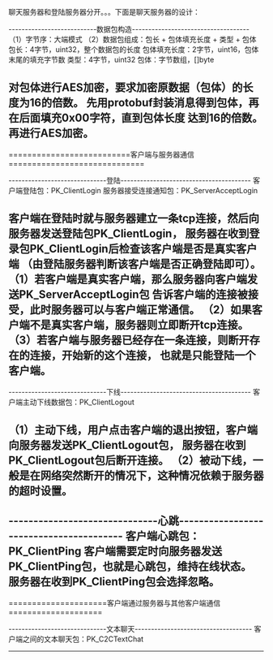 聊天服务器和登陆服务器分开。。。下面是聊天服务器的设计：

---------------------------数据包构造------------------------------------
（1）字节序：大端模式
（2）数据包组成：包长 + 包体填充长度 + 类型 + 包体
包长：4字节，uint32，整个数据包的长度
包体填充长度：2字节，uint16，包体末尾的填充字节数
类型：4字节，uint32
包体：字节数组，[]byte

对包体进行AES加密，要求加密原数据（包体）的长度为16的倍数。
先用protobuf封装消息得到包体，再在后面填充0x00字符，直到包体长度
达到16的倍数。再进行AES加密。
--------------------------------------------------------------------------



==========================客户端与服务器通信=============================

------------------------------登陆----------------------------------------
客户端登陆包：PK_ClientLogin
服务器接受连接通知包：PK_ServerAcceptLogin

客户端在登陆时就与服务器建立一条tcp连接，然后向服务器发送登陆包PK_ClientLogin，
服务器在收到登录包PK_ClientLogin后检查该客户端是否是真实客户端
（由登陆服务器判断该客户端是否正确登陆即可）。
（1）若客户端是真实客户端，那么服务器向客户端发送PK_ServerAcceptLogin包
告诉客户端的连接被接受，此时服务器可以与客户端正常通信。
（2）如果客户端不是真实客户端，服务器则立即断开tcp连接。
（3）若客户端与服务器已经存在一条连接，则断开存在的连接，开始新的这个连接，
也就是只能登陆一个客户端。
--------------------------------------------------------------------------


------------------------------下线----------------------------------------
客户端主动下线数据包：PK_ClientLogout

（1）主动下线，用户点击客户端的退出按钮，客户端向服务器发送PK_ClientLogout包，
服务器在收到PK_ClientLogout包后断开连接。
（2）被动下线，一般是在网络突然断开的情况下，这种情况依赖于服务器的超时设置。
--------------------------------------------------------------------------


------------------------------心跳----------------------------------------
客户端心跳包：PK_ClientPing
客户端需要定时向服务器发送PK_ClientPing包，也就是心跳包，维持在线状态。
服务器在收到PK_ClientPing包会选择忽略。
--------------------------------------------------------------------------



=====================客户端通过服务器与其他客户端通信====================

------------------------------文本聊天------------------------------------
客户端之间的文本聊天包：PK_C2CTextChat

--------------------------------------------------------------------------




